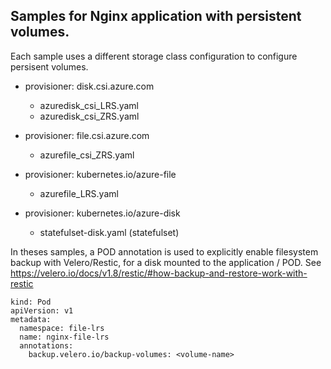 ## Samples for Nginx application with persistent volumes. 

Each sample uses a different storage class configuration to configure persisent volumes.

* provisioner: disk.csi.azure.com
  - azuredisk_csi_LRS.yaml  
  - azuredisk_csi_ZRS.yaml  

* provisioner: file.csi.azure.com
  - azurefile_csi_ZRS.yaml  

* provisioner: kubernetes.io/azure-file
  - azurefile_LRS.yaml  

* provisioner: kubernetes.io/azure-disk
  - statefulset-disk.yaml (statefulset)

In theses samples, a POD annotation is used to explicitly enable filesystem backup with Velero/Restic, for a disk mounted to the application / POD. See https://velero.io/docs/v1.8/restic/#how-backup-and-restore-work-with-restic
```
kind: Pod
apiVersion: v1
metadata:
  namespace: file-lrs
  name: nginx-file-lrs
  annotations:
    backup.velero.io/backup-volumes: <volume-name>
```

